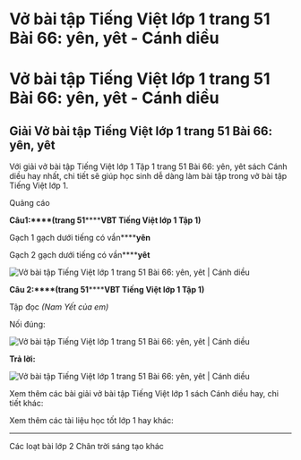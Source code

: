 # Vở bài tập Tiếng Việt lớp 1 trang 51 Bài 66: yên, yêt - Cánh diều

# Vở bài tập Tiếng Việt lớp 1 trang 51 Bài 66: yên, yêt - Cánh diều

## Giải Vở bài tập Tiếng Việt lớp 1 trang 51 Bài 66: yên, yêt

Với giải vở bài tập Tiếng Việt lớp 1 Tập 1 trang 51 Bài 66: yên, yêt sách Cánh diều hay nhất, chi tiết sẽ giúp học sinh dễ dàng làm bài tập trong vở bài tập Tiếng Việt lớp 1.

Quảng cáo

**Câu****1****:****(trang 51********VBT Tiếng Việt lớp 1 Tập 1)**

Gạch 1 gạch dưới tiếng có vần******yên**

Gạch 2 gạch dưới tiếng có vần******yêt**

![Vở bài tập Tiếng Việt lớp 1 trang 51 Bài 66: yên, yêt | Cánh diều](https://www.vietjack.com/vbt-tieng-viet-1-cd/images/bai-66-yen-yet-1.png)

**Câu 2:****(trang 51********VBT Tiếng Việt lớp 1 Tập 1)**

Tập đọc _(Nam Yết của em)_

Nối đúng:

![Vở bài tập Tiếng Việt lớp 1 trang 51 Bài 66: yên, yêt | Cánh diều](https://www.vietjack.com/vbt-tieng-viet-1-cd/images/bai-66-yen-yet-2.png)

**Trả lời:**

![Vở bài tập Tiếng Việt lớp 1 trang 51 Bài 66: yên, yêt | Cánh diều](https://www.vietjack.com/vbt-tieng-viet-1-cd/images/bai-66-yen-yet-4.png)

Xem thêm các bài giải vở bài tập Tiếng Việt lớp 1 sách Cánh diều hay, chi tiết khác:

Xem thêm các tài liệu học tốt lớp 1 hay khác:

* * *

Các loạt bài lớp 2 Chân trời sáng tạo khác
